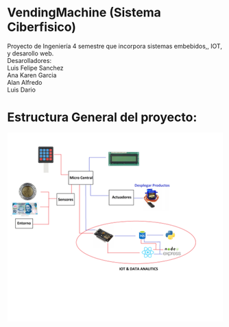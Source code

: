 # VendingMachine (Sistema Ciberfisico)

Proyecto de Ingeniería 4 semestre que incorpora sistemas embebidos,, IOT, y desarollo web. <br />
Desarolladores: <br />
Luis Felipe Sanchez <br />
Ana Karen Garcia <br />
Alan Alfredo <br />
Luis Dario <br />

# Estructura General del proyecto:

![es esto](Diagrams/Overall.png)
